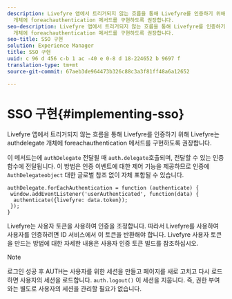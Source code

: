 ```yaml
---
description: Livefyre 앱에서 트리거되지 않는 흐름을 통해 Livefyre를 인증하기 위해 Livefyre는 authdelegate
  개체에 foreachauthentication 메서드를 구현하도록 권장합니다.
seo-description: Livefyre 앱에서 트리거되지 않는 흐름을 통해 Livefyre를 인증하기 위해 Livefyre는 authdelegate
  개체에 foreachauthentication 메서드를 구현하도록 권장합니다.
seo-title: SSO 구현
solution: Experience Manager
title: SSO 구현
uuid: c 96 d 456 c-b 1 ac -40 e 0-8 d 18-224652 b 9697 f
translation-type: tm+mt
source-git-commit: 67aeb3de964473b326c88c3a3f81ff48a6a12652

---
```



# SSO 구현{#implementing-sso}

Livefyre 앱에서 트리거되지 않는 흐름을 통해 Livefyre를 인증하기 위해 Livefyre는 authdelegate 개체에 foreachauthentication 메서드를 구현하도록 권장합니다.

이 메서드는에 `authDelegate` 전달될 때 `auth.delegate`호출되며, 전달할 수 있는 인증 함수에 전달됩니다. 이 방법은 인증 이벤트에 대한 제어 기능을 제공하므로 인증에 `AuthDelegateobject` 대한 글로벌 참조 없이 자체 포함될 수 있습니다.

```
authDelegate.forEachAuthentication = function (authenticate) { 
 window.addEventListener('userAuthenticated', function(data) { 
  authenticate({livefyre: data.token}); 
 }); 
}
```

Livefyre는 사용자 토큰을 사용하여 인증을 조정합니다. 따라서 Livefyre를 사용하여 사용자를 인증하려면 ID 서비스에서 이 토큰을 반환해야 합니다. Livefyre 사용자 토큰을 만드는 방법에 대한 자세한 내용은 사용자 인증 토큰 빌드를 참조하십시오.

>[!NOTE]
>
>로그인 성공 후 AUTH는 사용자를 위한 세션을 만들고 페이지를 새로 고치고 다시 로드하면 사용자의 세션을 로드합니다. `auth.logout()` 이 세션을 지웁니다. 즉, 권한 부여와는 별도로 사용자의 세션을 관리할 필요가 없습니다.

